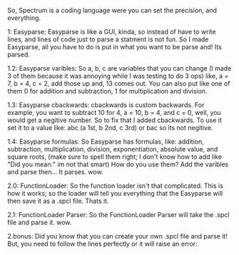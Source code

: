 So, Spectrum is a coding language were you can set the precision, and everything.

1: Easyparse: Easyparse is like a GUI, kinda, so instead of have to write lines, and lines of code just to parse a statment is not fun. So I made Easyparse, all you have to do is put in what you want to be parse and! Its parsed.

1.2: Easyparse varibles: So a, b, c are variables that you can change (I made 3 of them because it was annoying while I was testing to do 3 ops) like, a = 7, b = 4, c = 2, add those up and, 13 comes out. You can also put like one of them 0 for addition and subtraction, 1 for multiplication and division.

1.3: Easyparse cbackwards: cbackwards is custom backwards. For example, you want to subtract 10 for 4, a = 10, b = 4, and c = 0, well, you would get a negitive number. So to fix that I added cbackwards. To use it set it to a value like: abc (a 1st, b 2nd, c 3rd) or bac so its not negitive.

1.4: Easyparse formulas: So Easyparse has formulas, like: addition, subtraction, multiplication, division, exponentiation, absolute value, and square roots, (make sure to spell them right; I don't know how to add like "Did you mean:" im not that smart) How do you use them? Add the varibles and parse then... It parses. wow.

2.0: FunctionLoader: So the function loader isn't that complicated. This is how it works; so the loader will tell you everything that the Easyparse will then save it as a .spcl file. Thats it.

2.1: FunctionLoader Parser: So the FunctionLoader Parser will take the .spcl file and parse it. wow.

2.bonus: Did you know that you can create your own .spcl file and parse it! But, you need to follow the lines perfectly or it will raise an error:

